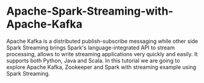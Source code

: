 # Apache-Spark-Streaming-with-Apache-Kafka
Apache Kafka is a distributed publish-subscribe messaging while other side Spark Streaming brings Spark's language-integrated API to stream processing, allows to write streaming applications very quickly and easily.
It supports both Python, Java and Scala. 
In this tutorial we are going to explore Apache Kafka, Zookeeper and Spark with streaming example using Spark Streaming.
